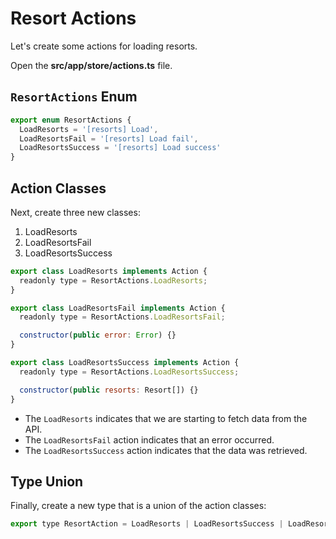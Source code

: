 # Resort Actions

Let's create some actions for loading resorts.

Open the **src/app/store/actions.ts** file.

## `ResortActions` Enum

```javascript
export enum ResortActions {
  LoadResorts = '[resorts] Load',
  LoadResortsFail = '[resorts] Load fail',
  LoadResortsSuccess = '[resorts] Load success'
}
```

## Action Classes

Next, create three new classes:

1. LoadResorts
2. LoadResortsFail
3. LoadResortsSuccess

```javascript
export class LoadResorts implements Action {
  readonly type = ResortActions.LoadResorts;
}

export class LoadResortsFail implements Action {
  readonly type = ResortActions.LoadResortsFail;

  constructor(public error: Error) {}
}

export class LoadResortsSuccess implements Action {
  readonly type = ResortActions.LoadResortsSuccess;

  constructor(public resorts: Resort[]) {}
}
```

* The `LoadResorts` indicates that we are starting to fetch data from the API.
* The `LoadResortsFail` action indicates that an error occurred.
* The `LoadResortsSuccess` action indicates that the data was retrieved. 

## Type Union

Finally, create a new type that is a union of the action classes:

```javascript
export type ResortAction = LoadResorts | LoadResortsSuccess | LoadResortsFail;
```
